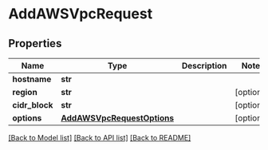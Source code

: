 # AddAWSVpcRequest

## Properties
Name | Type | Description | Notes
------------ | ------------- | ------------- | -------------
**hostname** | **str** |  | 
**region** | **str** |  | [optional] 
**cidr_block** | **str** |  | [optional] 
**options** | [**AddAWSVpcRequestOptions**](AddAWSVpcRequestOptions.md) |  | [optional] 

[[Back to Model list]](../README.md#documentation-for-models) [[Back to API list]](../README.md#documentation-for-api-endpoints) [[Back to README]](../README.md)


